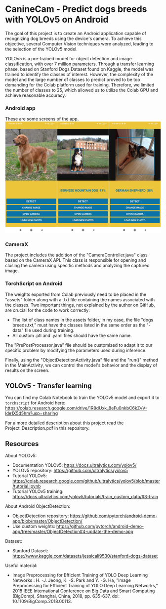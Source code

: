 # CanineCam - Predict dogs breeds with YOLOv5 on Android

The goal of this project is to create an Android application capable of recognizing dog breeds using the device's camera. To achieve this objective, several Computer Vision techniques were analyzed, leading to the selection of the YOLOv5 model.

YOLOv5 is a pre-trained model for object detection and image classification, with over 7 million parameters. Through a transfer learning phase, based on Stanford Dogs Dataset found on Kaggle, the model was trained to identify the classes of interest. However, the complexity of the model and the large number of classes to predict proved to be too demanding for the Colab platform used for training. Therefore, we limited the number of classes to 25, which allowed us to utilize the Colab GPU and achieve reasonable accuracy.

### Android app

These are some screens of the app.
![App screens](screen-collage.jpeg)

### CameraX

The project includes the addition of the "CameraController.java" class based on the CameraX API. This class is responsible for opening and closing the camera using specific methods and analyzing the captured image.

### TorchScript on Android

The weights exported from Colab previously need to be placed in the "assets" folder along with a .txt file containing the names associated with the classes. Two important things, not explained by the author on GitHub, are crucial for the code to work correctly:

- The list of class names in the assets folder, in my case, the file "dogs breeds.txt," must have the classes listed in the same order as the "-data" file used during training.
- All custom .ptl and .yaml files should have the same name.

The "PrePostProcessor.java" file should be customized to adapt it to our specific problem by modifying the parameters used during inference.

Finally, using the "ObjectDetectionActivity.java" file and the "run()" method in the MainActivity, we can control the model's behavior and the display of results on the screen.

## YOLOv5 - Transfer learning

You can find my Colab Notebook to train the YOLOv5 model and export it to `torchscript` for Android here:
https://colab.research.google.com/drive/1R8dUxk_8eFu0nkbC6kZvV-lde1X5d5hm?usp=sharing

For a more detailed description about this project read the Project_Description.pdf in this repository.

## Resources

About YOLOv5:

- Documentation YOLOv5: https://docs.ultralytics.com/yolov5/
- YOLOv5 repository: https://github.com/ultralytics/yolov5
- Tutorial YOLOv5: https://colab.research.google.com/github/ultralytics/yolov5/blob/master/tutorial.ipynb
- Tutorial YOLOv5 training: https://docs.ultralytics.com/yolov5/tutorials/train_custom_data/#3-train

About Android ObjectDetection:

- ObjectDetection repository: https://github.com/pytorch/android-demo-app/blob/master/ObjectDetection/
- Use custom weights: https://github.com/pytorch/android-demo-app/tree/master/ObjectDetection#4-update-the-demo-app

Dataset:

- Stanford Dataset: https://www.kaggle.com/datasets/jessicali9530/stanford-dogs-dataset

Useful material:

- Image Preprocessing for Efficient Training of YOLO Deep Learning Networks :
  H. -J. Jeong, K. -S. Park and Y. -G. Ha, ”Image Preprocessing for Efficient Training of YOLO Deep Learning Networks,” 2018 IEEE International Conference on Big Data and Smart Computing (BigComp), Shanghai, China, 2018, pp. 635-637, doi: 10.1109/BigComp.2018.00113.
